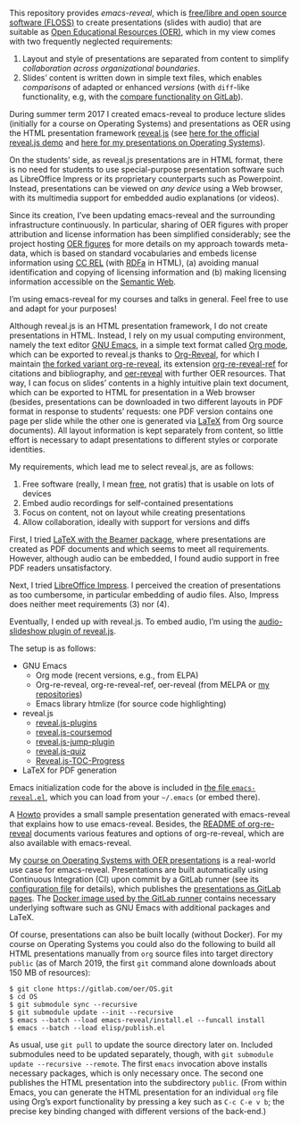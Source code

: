 <!--- Local IspellDict: en -->
<!--- Copyright (C) 2017-2019 Jens Lechtenbörger -->
<!--- SPDX-License-Identifier: GPL-3.0-or-later -->

This repository provides *emacs-reveal*, which is
[free/libre and open source software (FLOSS)](https://en.wikipedia.org/wiki/Free_and_open-source_software)
to create presentations (slides with audio) that are suitable as
[Open Educational Resources (OER)](https://en.wikipedia.org/wiki/Open_educational_resources),
which in my view comes with two frequently neglected requirements:
1. Layout and style of presentations are separated from content to
   simplify *collaboration across organizational boundaries*.
2. Slides’ content is written down in simple text files, which enables
   *comparisons* of adapted or enhanced *versions* (with `diff`-like
   functionality, e.g, with the
   [compare functionality on GitLab](https://gitlab.com/oer/OS/compare/os02...os03)).

During summer term 2017 I created emacs-reveal to
produce lecture slides (initially for a course on Operating Systems)
and presentations as OER using the
HTML presentation framework [reveal.js](https://github.com/hakimel/reveal.js/)
(see [here for the official reveal.js demo](https://revealjs.com/)
and [here for my presentations on Operating Systems](https://oer.gitlab.io/OS/)).

On the students’ side, as reveal.js presentations are in HTML format,
there is no need for students to use special-purpose presentation
software such as LibreOffice Impress or its proprietary counterparts
such as Powerpoint.  Instead, presentations can be viewed on *any
device* using a Web browser, with its multimedia support for embedded
audio explanations (or videos).

Since its creation, I’ve been updating emacs-reveal and the
surrounding infrastructure continuously.  In particular, sharing of
OER figures with proper attribution and license information has been
simplified considerably; see the project hosting
[OER figures](https://gitlab.com/oer/figures/) for more details on my
approach towards meta-data, which is based on standard vocabularies
and embeds license information using
[CC REL](https://labs.creativecommons.org/2011/ccrel-guide/) (with
[RDFa](https://wiki.creativecommons.org/wiki/RDFa) in HTML),
(a) avoiding manual identification and copying of licensing
information and (b) making licensing information accessible on the
[Semantic Web](https://en.wikipedia.org/wiki/Semantic_Web).

I’m using emacs-reveal for my courses and talks in general.  Feel free
to use and adapt for your purposes!

Although reveal.js is an HTML presentation framework, I do not create
presentations in HTML.  Instead, I rely on my usual computing
environment, namely the text editor
[GNU Emacs](https://www.gnu.org/software/emacs/), in a simple
text format called [Org mode](https://orgmode.org/), which can be
exported to reveal.js thanks to
[Org-Reveal](https://github.com/yjwen/org-reveal/), for which I
maintain [the forked variant org-re-reveal](https://gitlab.com/oer/org-re-reveal),
its extension [org-re-reveal-ref](https://gitlab.com/oer/org-re-reveal-ref)
for citations and bibliography, and
[oer-reveal](https://gitlab.com/oer/oer-reveal) with further OER resources.
That way, I can focus on slides’ contents in a highly intuitive plain
text document, which can be exported to HTML for presentation in a Web
browser (besides, presentations can be downloaded in two different
layouts in PDF format in response to students’ requests:
one PDF version contains one page per slide while the other one is
generated via [LaTeX](https://www.latex-project.org/) from Org source
documents).  All layout
information is kept separately from content, so little effort is
necessary to adapt presentations to different styles or corporate
identities.

My requirements, which lead me to select reveal.js, are as follows:
 1. Free software (really, I mean
    [free](https://fsfe.org/about/basics/freesoftware.en.html), not
    gratis) that is usable on lots of devices
 2. Embed audio recordings for self-contained presentations
 3. Focus on content, not on layout while creating presentations
 4. Allow collaboration, ideally with support for versions and diffs

First, I tried
[LaTeX with the Beamer package](https://en.wikibooks.org/wiki/LaTeX/Presentations),
where presentations are created as PDF documents and
which seems to meet all requirements.  However, although audio can be
embedded, I found audio support in free PDF readers unsatisfactory.

Next, I tried [LibreOffice Impress](https://www.libreoffice.org/).
I perceived the creation of presentations as too cumbersome, in
particular embedding of audio files.  Also, Impress does neither meet
requirements (3) nor (4).

Eventually, I ended up with reveal.js.
To embed audio, I’m using the
[audio-slideshow plugin of reveal.js](https://github.com/rajgoel/reveal.js-plugins).

The setup is as follows:
 * GNU Emacs
   * Org mode (recent versions, e.g., from ELPA)
   * Org-re-reveal, org-re-reveal-ref, oer-reveal (from MELPA or
     [my repositories](https://gitlab.com/oer))
   * Emacs library htmlize (for source code highlighting)
 * reveal.js
   * [reveal.js-plugins](https://github.com/rajgoel/reveal.js-plugins)
   * [reveal.js-coursemod](https://github.com/Sonaryr/reveal.js-coursemod)
   * [reveal.js-jump-plugin](https://github.com/SethosII/reveal.js-jump-plugin)
   * [reveal.js-quiz](https://gitlab.com/schaepermeier/reveal.js-quiz)
   * [Reveal.js-TOC-Progress](https://github.com/e-gor/Reveal.js-TOC-Progress)
 * LaTeX for PDF generation

Emacs initialization code for the above is included in
[the file `emacs-reveal.el`](emacs-reveal.el), which you can load
from your `~/.emacs` (or embed there).

A [Howto](https://gitlab.com/oer/emacs-reveal-howto) provides a small
sample presentation generated with emacs-reveal that explains how
to use emacs-reveal.  Besides,
the [README of org-re-reveal](https://gitlab.com/oer/org-re-reveal)
documents various features and options of org-re-reveal, which are also
available with emacs-reveal.

My [course on Operating Systems with OER presentations](https://gitlab.com/oer/OS) is a
real-world use case for emacs-reveal.  Presentations are built automatically
using Continuous Integration (CI) upon commit by a GitLab runner (see its
[configuration file](https://gitlab.com/oer/OS/blob/master/.gitlab-ci.yml)
for details), which publishes the
[presentations as GitLab pages](https://oer.gitlab.io/OS/).
The [Docker image used by the GitLab runner](https://gitlab.com/oer/docker)
contains necessary underlying software such as GNU Emacs with additional
packages and LaTeX.

Of course, presentations can also be built locally (without Docker).
For my course on Operating Systems you could also do the following to
build all HTML presentations manually from `org` source files into
target directory `public` (as of March 2019, the first `git` command
alone downloads about 150 MB of resources):

	$ git clone https://gitlab.com/oer/OS.git
	$ cd OS
	$ git submodule sync --recursive
	$ git submodule update --init --recursive
	$ emacs --batch --load emacs-reveal/install.el --funcall install
	$ emacs --batch --load elisp/publish.el

As usual, use `git pull` to update the source directory later on.
Included submodules need to be updated separately, though, with
`git submodule update --recursive --remote`.  The first `emacs`
invocation above installs necessary packages, which is only necessary
once.  The second one publishes the HTML presentation into the
subdirectory `public`.  (From within Emacs, you can generate the HTML
presentation for an individual `org` file using Org’s export
functionality by pressing a key such as `C-c C-e v b`; the precise key
binding changed with different versions of the back-end.)
